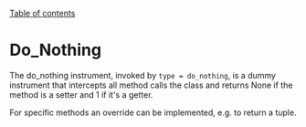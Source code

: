 [Table of contents](../readme.md)
# Do_Nothing

The do_nothing instrument, invoked by `type = do_nothing`, is a dummy instrument that intercepts all method calls the class and returns None if the method is a setter and 1 if it's a getter.

For specific methods an override can be implemented, e.g. to return a tuple.
